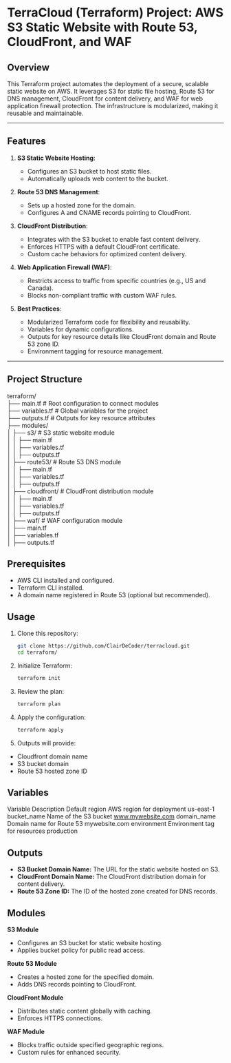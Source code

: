 # TerraCloud (Terraform) Project: AWS S3 Static Website with Route 53, CloudFront, and WAF

## Overview
This Terraform project automates the deployment of a secure, scalable static website on AWS. It leverages S3 for static file hosting, Route 53 for DNS management, CloudFront for content delivery, and WAF for web application firewall protection. The infrastructure is modularized, making it reusable and maintainable.

---

## Features
1. **S3 Static Website Hosting**:
   - Configures an S3 bucket to host static files.
   - Automatically uploads web content to the bucket.

2. **Route 53 DNS Management**:
   - Sets up a hosted zone for the domain.
   - Configures A and CNAME records pointing to CloudFront.

3. **CloudFront Distribution**:
   - Integrates with the S3 bucket to enable fast content delivery.
   - Enforces HTTPS with a default CloudFront certificate.
   - Custom cache behaviors for optimized content delivery.

4. **Web Application Firewall (WAF)**:
   - Restricts access to traffic from specific countries (e.g., US and Canada).
   - Blocks non-compliant traffic with custom WAF rules.

5. **Best Practices**:
   - Modularized Terraform code for flexibility and reusability.
   - Variables for dynamic configurations.
   - Outputs for key resource details like CloudFront domain and Route 53 zone ID.
   - Environment tagging for resource management.

---

## Project Structure
terraform/  
├── main.tf              # Root configuration to connect modules  
├── variables.tf         # Global variables for the project  
├── outputs.tf           # Outputs for key resource attributes  
├── modules/  
│   ├── s3/              # S3 static website module  
│   │   ├── main.tf  
│   │   ├── variables.tf  
│   │   ├── outputs.tf  
│   ├── route53/         # Route 53 DNS module  
│   │   ├── main.tf  
│   │   ├── variables.tf  
│   │   ├── outputs.tf  
│   ├── cloudfront/      # CloudFront distribution module  
│   │   ├── main.tf  
│   │   ├── variables.tf  
│   │   ├── outputs.tf  
│   ├── waf/             # WAF configuration module  
│       ├── main.tf  
│       ├── variables.tf  
│       ├── outputs.tf  

## Prerequisites

- AWS CLI installed and configured.
- Terraform CLI installed.
- A domain name registered in Route 53 (optional but recommended).

## Usage

1. Clone this repository:
    ```bash
    git clone https://github.com/ClairDeCoder/terracloud.git
    cd terraform/
    ```

2. Initialize Terraform:
    ```bash
    terraform init
    ```

3. Review the plan:
    ```bash
    terraform plan
    ```

4. Apply the configuration:
    ```bash
    terraform apply
    ```

5. Outputs will provide:
- Cloudfront domain name
- S3 bucket domain
- Route 53 hosted zone ID

## Variables

Variable	Description	Default
region	AWS region for deployment	us-east-1
bucket_name	Name of the S3 bucket	www.mywebsite.com
domain_name	Domain name for Route 53	mywebsite.com
environment	Environment tag for resources	production

## Outputs

- **S3 Bucket Domain Name:** The URL for the static website hosted on S3.
- **CloudFront Domain Name:** The CloudFront distribution domain for content delivery.
- **Route 53 Zone ID:** The ID of the hosted zone created for DNS records.

## Modules

**S3 Module**
- Configures an S3 bucket for static website hosting.
- Applies bucket policy for public read access.

**Route 53 Module**
- Creates a hosted zone for the specified domain.
- Adds DNS records pointing to CloudFront.

**CloudFront Module**
- Distributes static content globally with caching.
- Enforces HTTPS connections.

**WAF Module**
- Blocks traffic outside specified geographic regions.
- Custom rules for enhanced security.
